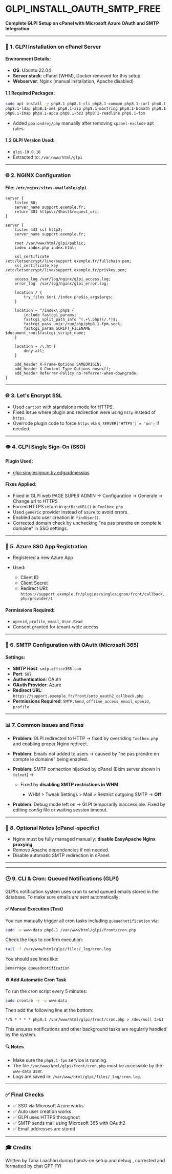 # GLPI_INSTALL_OAUTH_SMTP_FREE
**Complete GLPI Setup on cPanel with Microsoft Azure OAuth and SMTP Integration**

---

### 🚀 1. GLPI Installation on cPanel Server

#### Environment Details:

* **OS**: Ubuntu 22.04
* **Server stack**: cPanel (WHM), Docker removed for this setup
* **Webserver**: Nginx (manual installation, Apache disabled)

#### 1.1 Required Packages:

```bash
sudo apt install -y php8.1 php8.1-cli php8.1-common php8.1-curl php8.1-gd php8.1-intl php8.1-mysql \
php8.1-ldap php8.1-xml php8.1-zip php8.1-mbstring php8.1-bcmath php8.1-soap \
php8.1-imap php8.1-apcu php8.1-bz2 php8.1-readline php8.1-fpm
```

* Added `ppa:ondrej/php` manually after removing `cpanel-exclude` apt rules.

#### 1.2 GLPI Version Used:

* `glpi-10.0.18`
* Extracted to: `/var/www/html/glpi`

---

### 🌐 2. NGINX Configuration

#### File: `/etc/nginx/sites-available/glpi`

```nginx
server {
    listen 80;
    server_name support.exemple.fr;
    return 301 https://$host$request_uri;
}

server {
    listen 443 ssl http2;
    server_name support.exemple.fr;

    root /var/www/html/glpi/public;
    index index.php index.html;

    ssl_certificate     /etc/letsencrypt/live/support.exemple.fr/fullchain.pem;
    ssl_certificate_key /etc/letsencrypt/live/support.exemple.fr/privkey.pem;

    access_log /var/log/nginx/glpi_access.log;
    error_log  /var/log/nginx/glpi_error.log;

    location / {
        try_files $uri /index.php$is_args$args;
    }

    location ~ ^/index\.php$ {
        include fastcgi_params;
        fastcgi_split_path_info ^(.+\.php)(/.*)$;
        fastcgi_pass unix:/run/php/php8.1-fpm.sock;
        fastcgi_param SCRIPT_FILENAME $document_root$fastcgi_script_name;
    }

    location ~ /\.ht {
        deny all;
    }

    add_header X-Frame-Options SAMEORIGIN;
    add_header X-Content-Type-Options nosniff;
    add_header Referrer-Policy no-referrer-when-downgrade;
}
```

---

### 🌐 3. Let's Encrypt SSL

* Used `certbot` with standalone mode for HTTPS.
* Fixed issue where plugin and redirection were using `http` instead of `https`.
* Overrode plugin code to force `https` via `$_SERVER['HTTPS'] = 'on';` if needed.

---

### 👁 4. GLPI Single Sign-On (SSO)

#### Plugin Used:

* [glpi-singlesignon by edgardmessias](https://github.com/edgardmessias/glpi-singlesignon)

#### Fixes Applied:

* Fixed in GLPI web PAGE SUPER ADMIN -> Configuration -> Generale -> Change url to HTTPS
* Forced HTTPS return in `getBaseURL()` in `Toolbox.php`
* Used `generic` provider instead of `azure` to avoid errors.
* Enabled auto user creation in `findUser()`.
* Corrected domain check by unchecking "ne pas prendre en compte le domaine" in SSO settings.

---

### 🚀 5. Azure SSO App Registration

* Registered a new Azure App
* Used:

  * Client ID
  * Client Secret
  * Redirect URI: `https://support.exemple.fr/plugins/singlesignon/front/callback.php/provider/1`

#### Permissions Required:

* `openid`, `profile`, `email`, `User.Read`
* Consent granted for tenant-wide access

---

### 📧 6. SMTP Configuration with OAuth (Microsoft 365)

#### Settings:

* **SMTP Host**: `smtp.office365.com`
* **Port**: `587`
* **Authentication**: OAuth
* **OAuth Provider**: Azure
* **Redirect URL**: `https://support.exemple.fr/front/smtp_oauth2_callback.php`
* **Permissions Required**: `SMTP.Send`, `offline_access`, `email`, `openid`, `profile`

---

### 📊 7. Common Issues and Fixes

* **Problem**: GLPI redirected to HTTP → fixed by overriding `Toolbox.php` and enabling proper Nginx redirect.
* **Problem**: Emails not added to users → caused by "ne pas prendre en compte le domaine" being enabled.
* **Problem**: SMTP connection hijacked by cPanel (Exim server shown in `telnet`) →

  * Fixed by **disabling SMTP restrictions in WHM**:

    * WHM > Tweak Settings > Mail > Restrict outgoing SMTP → **Off**
* **Problem**: Debug mode left on → GLPI temporarily inaccessible. Fixed by editing config file or waiting session timeout.

---

### 🧰 8. Optional Notes (cPanel-specific)

* Nginx must be fully managed manually; **disable EasyApache Nginx proxying**.
* Remove Apache dependencies if not needed.
* Disable automatic SMTP redirection in cPanel.

---
---

### 🕓 9. CLI & Cron: Queued Notifications (GLPI)

GLPI’s notification system uses cron to send queued emails stored in the database. To make sure emails are sent automatically:

#### ✅ Manual Execution (Test)

You can manually trigger all cron tasks including `queuednotification` via:

```bash
sudo -u www-data php8.1 /var/www/html/glpi/front/cron.php
```

Check the logs to confirm execution:

```bash
tail -f /var/www/html/glpi/files/_log/cron.log
```

You should see lines like:

```text
Démarrage queuednotification
```

#### ⚙️ Add Automatic Cron Task

To run the cron script every 5 minutes:

```bash
sudo crontab -e -u www-data
```

Then add the following line at the bottom:

```cron
*/5 * * * * php8.1 /var/www/html/glpi/front/cron.php > /dev/null 2>&1
```

This ensures notifications and other background tasks are regularly handled by the system.

#### 🔍 Notes

- Make sure the `php8.1-fpm` service is running.
- The file `/var/www/html/glpi/front/cron.php` must be accessible by the `www-data` user.
- Logs are saved in: `/var/www/html/glpi/files/_log/cron.log`.

---



### ✅ Final Checks

* ✅ SSO via Microsoft Azure works
* ✅ Auto user creation works
* ✅ GLPI uses HTTPS throughout
* ✅ SMTP sends mail using Microsoft 365 with OAuth2
* ✅ Email addresses are stored

---

### 🎓 Credits

Written by Taha Laachari during hands-on setup and debug , corrected and formatted by chat GPT FYI
